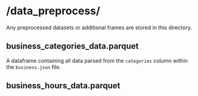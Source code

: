 # /data_preprocess/
Any preprocessed datasets or additional frames are stored in this directory.

## business_categories_data.parquet
A dataframe containing all data parsed from the `categories` column within the `business.json` file.

## business_hours_data.parquet